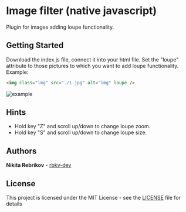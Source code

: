 # Image filter (native javascript)

Plugin for images adding loupe functionality.

## Getting Started

Download the index.js file, connect it into your html file. Set the "loupe" attribute to those pictures to which you want to add loupe functionality. Example:

```html
<img class="img" src="./1.jpg" alt="img" loupe />
```

![example](https://user-images.githubusercontent.com/51950015/86539516-b7f12f80-bf05-11ea-9acb-58f054af3541.png)

## Hints

- Hold key "Z" and scroll up/down to change loupe zoom.
- Hold key "S" and scroll up/down to change loupe size.

## Authors

**Nikita Rebrikov** - [rbkv-dev](https://github.com/rbkv-dev/)

## License

This project is licensed under the MIT License - see the [LICENSE](LICENSE) file for details
